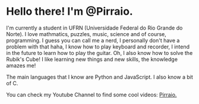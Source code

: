 <!---
- 👋 Hi, I’m @Pirraio
- 👀 I’m interested in ...
- 🌱 I’m currently learning ...
- 💞️ I’m looking to collaborate on ...
- 📫 How to reach me ...


Pirraio/Pirraio is a ✨ special ✨ repository because its `README.md` (this file) appears on your GitHub profile.
You can click the Preview link to take a look at your changes.
--->
# Hello there! I'm @Pirraio.
I'm currently a student in UFRN (Universidade Federal do Rio Grande do Norte).
I love mathmatics, puzzles, music, science and of course, programming. I guess you can call me a nerd, I personally don't have a problem with that haha, I know how to play keyboard and recorder, I intend in the future to learn how to play the guitar. Oh, I also know how to solve the Rubik's Cube! I like learning new things and new skills, the knowledge amazes me!

The main languages that I know are Python and JavaScript. I also know a bit of C.

You can check my Youtube Channel to find some cool videos: [Pirraio.](https://www.youtube.com/@pirraio)
